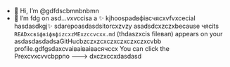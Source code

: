 - 👋 Hi, I’m @gdfdscbmnbnbmn
- 🌱 I’m fdg on asd...vxvccisа a ✨ kjhoospadвфівсчяcxvfvxcecial hasdasdkgj✨ sdarepoasdasdsitorcxzvzy asadsdcxzczxbecause чясits `READxcвіфвіфвфіzcxzMExzccvcxx.md` (thdaszxcis fileвап) appears on your asdasdasdadsaGitHucbzczxzcxczxczxczxczxcvbb profile.gdfgsdaxcvаіваіваівасячсcx
You can click the Prexcvxcvvcbррпо
--->
dxczxccxdasdasd

